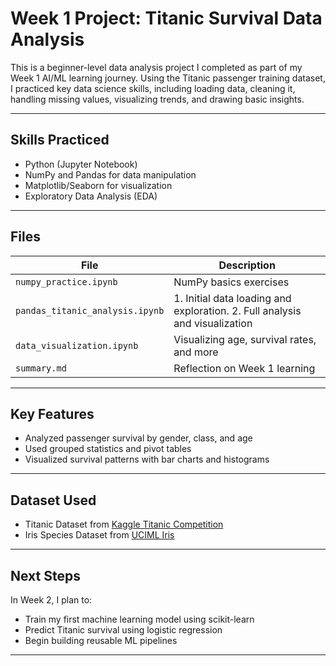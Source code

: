 # Week 1 Project: Titanic Survival Data Analysis

This is a beginner-level data analysis project I completed as part of my Week 1 AI/ML learning journey. Using the Titanic passenger training dataset, I practiced key data science skills, including loading data, cleaning it, handling missing values, visualizing trends, and drawing basic insights.

---

## Skills Practiced
- Python (Jupyter Notebook)
- NumPy and Pandas for data manipulation
- Matplotlib/Seaborn for visualization
- Exploratory Data Analysis (EDA)

---

## Files

| File | Description |
|------|-------------|
| `numpy_practice.ipynb` | NumPy basics exercises |
| `pandas_titanic_analysis.ipynb` | 1. Initial data loading and exploration. 2. Full analysis and visualization|
| `data_visualization.ipynb` | Visualizing age, survival rates, and more |
| `summary.md` | Reflection on Week 1 learning |

---

## Key Features
- Analyzed passenger survival by gender, class, and age
- Used grouped statistics and pivot tables
- Visualized survival patterns with bar charts and histograms

---

## Dataset Used
- Titanic Dataset from [Kaggle Titanic Competition](https://www.kaggle.com/competitions/titanic)
- Iris Species Dataset from [UCIML Iris](https://www.kaggle.com/datasets/uciml/iris)

---

## Next Steps
In Week 2, I plan to:
- Train my first machine learning model using scikit-learn
- Predict Titanic survival using logistic regression
- Begin building reusable ML pipelines

---
